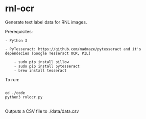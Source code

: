 # rnl-ocr

Generate text label data for RNL images.

Prerequisites:
	
	- Python 3
	
	- PyTesseract: https://github.com/madmaze/pytesseract and it's dependecies (Google Tesseract OCR, PIL)
	
		- sudo pip install pillow
		- sudo pip install pytesseract
		- brew install tesseract
		
To run: 

<pre>
<code>
cd ./code
python3 rnlocr.py
</code>
</pre>

Outputs a CSV file to ./data/data.csv
